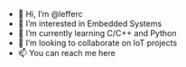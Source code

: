 - 👋 Hi, I’m @lefferc
- 👀 I’m interested in Embedded Systems
- 🌱 I’m currently learning C/C++ and Python
- 💞️ I’m looking to collaborate on IoT projects
- 📫 You can reach me here

<!---
lefferc/lefferc is a ✨ special ✨ repository because its `README.md` (this file) appears on your GitHub profile.
You can click the Preview link to take a look at your changes.
--->

